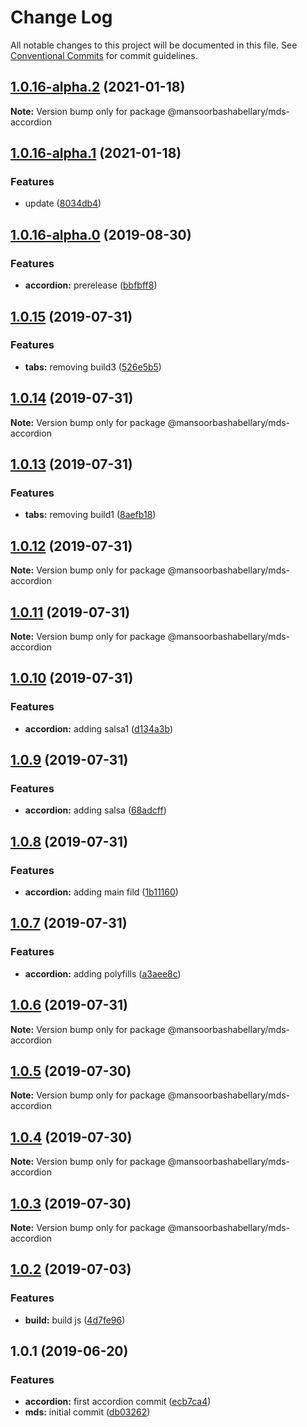 # Change Log

All notable changes to this project will be documented in this file.
See [Conventional Commits](https://conventionalcommits.org) for commit guidelines.

## [1.0.16-alpha.2](https://github.com/MansoorBashaBellary/lerna-design-system/compare/@mansoorbashabellary/mds-accordion@1.0.16-alpha.1...@mansoorbashabellary/mds-accordion@1.0.16-alpha.2) (2021-01-18)

**Note:** Version bump only for package @mansoorbashabellary/mds-accordion





## [1.0.16-alpha.1](https://github.com/MansoorBashaBellary/lerna-design-system/compare/@mansoorbashabellary/mds-accordion@1.0.16-alpha.0...@mansoorbashabellary/mds-accordion@1.0.16-alpha.1) (2021-01-18)


### Features

* update ([8034db4](https://github.com/MansoorBashaBellary/lerna-design-system/commit/8034db4))





## [1.0.16-alpha.0](https://github.com/MansoorBashaBellary/lerna-design-system/compare/@mansoorbashabellary/mds-accordion@1.0.15...@mansoorbashabellary/mds-accordion@1.0.16-alpha.0) (2019-08-30)


### Features

* **accordion:** prerelease ([bbfbff8](https://github.com/MansoorBashaBellary/lerna-design-system/commit/bbfbff8))





## [1.0.15](https://github.com/MansoorBashaBellary/lerna-design-system/compare/@mansoorbashabellary/mds-accordion@1.0.14...@mansoorbashabellary/mds-accordion@1.0.15) (2019-07-31)


### Features

* **tabs:** removing build3 ([526e5b5](https://github.com/MansoorBashaBellary/lerna-design-system/commit/526e5b5))





## [1.0.14](https://github.com/MansoorBashaBellary/lerna-design-system/compare/@mansoorbashabellary/mds-accordion@1.0.13...@mansoorbashabellary/mds-accordion@1.0.14) (2019-07-31)

**Note:** Version bump only for package @mansoorbashabellary/mds-accordion





## [1.0.13](https://github.com/MansoorBashaBellary/lerna-design-system/compare/@mansoorbashabellary/mds-accordion@1.0.12...@mansoorbashabellary/mds-accordion@1.0.13) (2019-07-31)


### Features

* **tabs:** removing build1 ([8aefb18](https://github.com/MansoorBashaBellary/lerna-design-system/commit/8aefb18))





## [1.0.12](https://github.com/MansoorBashaBellary/lerna-design-system/compare/@mansoorbashabellary/mds-accordion@1.0.11...@mansoorbashabellary/mds-accordion@1.0.12) (2019-07-31)

**Note:** Version bump only for package @mansoorbashabellary/mds-accordion





## [1.0.11](https://github.com/MansoorBashaBellary/lerna-design-system/compare/@mansoorbashabellary/mds-accordion@1.0.10...@mansoorbashabellary/mds-accordion@1.0.11) (2019-07-31)

**Note:** Version bump only for package @mansoorbashabellary/mds-accordion





## [1.0.10](https://github.com/MansoorBashaBellary/lerna-design-system/compare/@mansoorbashabellary/mds-accordion@1.0.9...@mansoorbashabellary/mds-accordion@1.0.10) (2019-07-31)


### Features

* **accordion:** adding salsa1 ([d134a3b](https://github.com/MansoorBashaBellary/lerna-design-system/commit/d134a3b))





## [1.0.9](https://github.com/MansoorBashaBellary/lerna-design-system/compare/@mansoorbashabellary/mds-accordion@1.0.8...@mansoorbashabellary/mds-accordion@1.0.9) (2019-07-31)


### Features

* **accordion:** adding salsa ([68adcff](https://github.com/MansoorBashaBellary/lerna-design-system/commit/68adcff))





## [1.0.8](https://github.com/MansoorBashaBellary/lerna-design-system/compare/@mansoorbashabellary/mds-accordion@1.0.7...@mansoorbashabellary/mds-accordion@1.0.8) (2019-07-31)


### Features

* **accordion:** adding main fild ([1b11160](https://github.com/MansoorBashaBellary/lerna-design-system/commit/1b11160))





## [1.0.7](https://github.com/MansoorBashaBellary/lerna-design-system/compare/@mansoorbashabellary/mds-accordion@1.0.6...@mansoorbashabellary/mds-accordion@1.0.7) (2019-07-31)


### Features

* **accordion:** adding polyfills ([a3aee8c](https://github.com/MansoorBashaBellary/lerna-design-system/commit/a3aee8c))





## [1.0.6](https://github.com/MansoorBashaBellary/lerna-design-system/compare/@mansoorbashabellary/mds-accordion@1.0.5...@mansoorbashabellary/mds-accordion@1.0.6) (2019-07-31)

**Note:** Version bump only for package @mansoorbashabellary/mds-accordion





## [1.0.5](https://github.com/MansoorBashaBellary/lerna-design-system/compare/@mansoorbashabellary/mds-accordion@1.0.4...@mansoorbashabellary/mds-accordion@1.0.5) (2019-07-30)

**Note:** Version bump only for package @mansoorbashabellary/mds-accordion





## [1.0.4](https://github.com/MansoorBashaBellary/lerna-design-system/compare/@mansoorbashabellary/mds-accordion@1.0.3...@mansoorbashabellary/mds-accordion@1.0.4) (2019-07-30)

**Note:** Version bump only for package @mansoorbashabellary/mds-accordion





## [1.0.3](https://github.com/MansoorBashaBellary/lerna-design-system/compare/@mansoorbashabellary/mds-accordion@1.0.2...@mansoorbashabellary/mds-accordion@1.0.3) (2019-07-30)

**Note:** Version bump only for package @mansoorbashabellary/mds-accordion





## [1.0.2](https://github.com/MansoorBashaBellary/lerna-design-system/compare/@mansoorbashabellary/mds-accordion@1.0.1...@mansoorbashabellary/mds-accordion@1.0.2) (2019-07-03)


### Features

* **build:** build js ([4d7fe96](https://github.com/MansoorBashaBellary/lerna-design-system/commit/4d7fe96))





## 1.0.1 (2019-06-20)


### Features

* **accordion:** first accordion commit ([ecb7ca4](https://github.com/MansoorBashaBellary/lerna-design-system/commit/ecb7ca4))
* **mds:** initial commit ([db03262](https://github.com/MansoorBashaBellary/lerna-design-system/commit/db03262))
